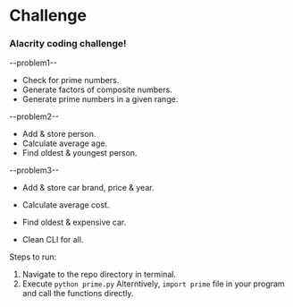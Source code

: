 # Challenge

### Alacrity coding challenge!

--problem1--
* Check for prime numbers.
* Generate factors of composite numbers.
* Generate prime numbers in a given range.

--problem2--
* Add & store person.
* Calculate average age.
* Find oldest & youngest person.

--problem3--
* Add & store car brand, price & year.
* Calculate average cost.
* Find oldest & expensive car.

* Clean CLI for all.

Steps to run: 
1. Navigate to the repo directory in terminal.
2. Execute `python prime.py`
Alterntively, ```import prime``` file in your program and call the functions directly.